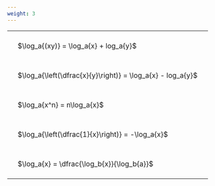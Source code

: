 ```yaml
---
weight: 3
---
```


<style type="text/css">
#T_befa3 th.col_heading {
  text-align: left;
  font-size: 1em;
}
#T_befa3 td {
  text-align: left;
  font-size: 1em;
  padding: 1.5em;
}
</style>
<table id="T_befa3">
  <thead>
  </thead>
  <tbody>
    <tr>
      <td id="T_befa3_row0_col0" class="data row0 col0" >$\log_a{(xy)} = \log_a{x} + log_a{y}$</td>
    </tr>
    <tr>
      <td id="T_befa3_row1_col0" class="data row1 col0" >$\log_a{\left(\dfrac{x}{y}\right)} = \log_a{x} - log_a{y}$</td>
    </tr>
    <tr>
      <td id="T_befa3_row2_col0" class="data row2 col0" >$\log_a{x^n} = n\log_a{x}$</td>
    </tr>
    <tr>
      <td id="T_befa3_row3_col0" class="data row3 col0" >$\log_a{\left(\dfrac{1}{x}\right)} = -\log_a{x}$</td>
    </tr>
    <tr>
      <td id="T_befa3_row4_col0" class="data row4 col0" >$\log_a{x} = \dfrac{\log_b{x}}{\log_b{a}}$</td>
    </tr>
  </tbody>
</table>
